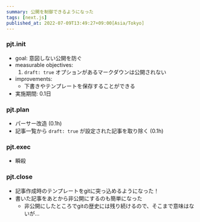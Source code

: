 ```yaml
---
summary: 公開を制御できるようになった
tags: [next.js]
published_at: 2022-07-09T13:49:27+09:00[Asia/Tokyo]
---
```


### pjt.init

-   goal: 意図しない公開を防ぐ
-   measurable objectives:
    1. `draft: true` オプションがあるマークダウンは公開されない
-   improvements:
    -   下書きやテンプレートを保存することができる
-   実施期間: 0.1日

### pjt.plan

-   パーサー改造 (0.1h)
-   記事一覧から `draft: true` が設定された記事を取り除く (0.1h)

### pjt.exec

-   瞬殺

### pjt.close

-   記事作成時のテンプレートをgitに突っ込めるようになった！
-   書いた記事をあとから非公開にするのも簡単になった
    -   非公開にしたところでgitの歴史には残り続けるので、そこまで意味はないが…
